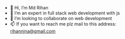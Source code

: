 - 👋 Hi, I’m Md Rihan
- 👀 I’m an expert in full stack web development with js
- 💞️ I’m looking to collaborate on web development 
- 📫 If you want to reach me plz mail to this address: rihannjna@gmail.com

<!---
rihan74426/rihan74426 is a ✨ special ✨ repository because its `README.md` (this file) appears on your GitHub profile.
You can click the Preview link to take a look at your changes.
--->
